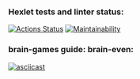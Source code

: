 ### Hexlet tests and linter status:
[![Actions Status](https://github.com/bodinczov/fullstack-javascript-project-44/actions/workflows/hexlet-check.yml/badge.svg)](https://github.com/bodinczov/fullstack-javascript-project-44/actions)
[![Maintainability](https://api.codeclimate.com/v1/badges/2f301edcad10c5579328/maintainability)](https://codeclimate.com/github/bodinczov/fullstack-javascript-project-43/maintainability)

### brain-games guide: brain-even:
[![asciicast](https://asciinema.org/a/8s85028wEwWvLWIvjZ76ZRkU8.svg)](https://asciinema.org/a/8s85028wEwWvLWIvjZ76ZRkU8)
